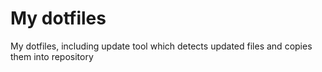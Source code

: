 # My dotfiles

My dotfiles, including update tool which detects updated files and copies them into repository 
